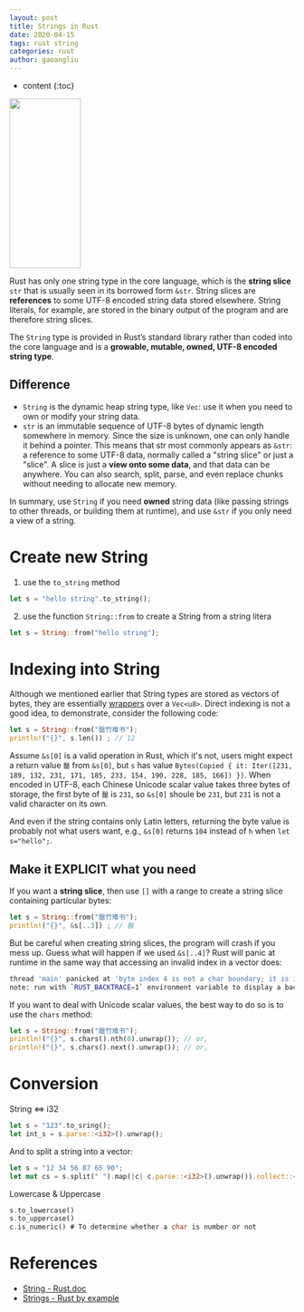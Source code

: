 ```yaml
---
layout: post
title: Strings in Rust
date: 2020-04-15
tags: rust string
categories: rust
author: gaoangliu
---
```

* content
{:toc}


<img src="https://cdn.jsdelivr.net/gh/ddots/stuff@master/2021/e5d33811-eef6-41bd-ad52-db575304d3ed.png" width="50%" height="300px">




Rust has only one string type in the core language, which is the **string slice** `str` that is usually seen in its borrowed form `&str`. String slices are **references** to some UTF-8 encoded string data stored elsewhere. String literals, for example, are stored in the binary output of the program and are therefore string slices.

The `String` type is provided in Rust’s standard library rather than coded into the core language and is a **growable, mutable, owned, UTF-8 encoded string type**. 

## Difference
- `String` is the dynamic heap string type, like `Vec`: use it when you need to own or modify your string data.
- `str` is an immutable sequence of UTF-8 bytes of dynamic length somewhere in memory. Since the size is unknown, one can only handle it behind a pointer. This means that str most commonly appears as `&str`: a reference to some UTF-8 data, normally called a "string slice" or just a "slice". A slice is just a **view onto some data**, and that data can be anywhere.  You can also search, split, parse, and even replace chunks without needing to allocate new memory.

In summary, use `String` if you need **owned** string data (like passing strings to other threads, or building them at runtime), and use `&str` if you only need a view of a string.



# Create new String
1. use the `to_string` method
```rust
let s = "hello string".to_string();
```
2. use the function `String::from` to create a String from a string litera
```rust
let s = String::from("hello string");
```


# Indexing into String
Although we mentioned earlier that String types are stored as vectors of bytes, they are essentially [wrappers](https://docs.rs/wrapper/0.1.1/wrapper/) over a `Vec<u8>`. Direct indexing is not a good idea, to demonstrate, consider the following code:

```rust
let s = String::from("罄竹难书");
println!("{}", s.len()) ; // 12
```
Assume `&s[0]` is a valid operation in Rust, which it's not, users might expect a return value `罄` from `&s[0]`, but `s` has value `Bytes(Copied { it: Iter([231, 189, 132, 231, 171, 185, 233, 154, 190, 228, 185, 166]) })`. When encoded in UTF-8, each Chinese Unicode scalar value takes three bytes of storage, the first byte of `罄` is `231`, so `&s[0]` shoule be `231`, but `231` is not a valid character on its own. 

And even if the string contains only Latin letters, returning the byte value is probably not what users want, e.g., `&s[0]` returns `104` instead of `h` when `let s="hello";`.

## Make it EXPLICIT what you need
If you want a **string slice**, then use `[]` with a range to create a string slice containing particular bytes:
```rust
let s = String::from("罄竹难书");
println!("{}", &s[..3]) ; // 罄
```

But be careful when creating string slices, the program will crash if you mess up. Guess what will happen if we used `&s[..4]`?  Rust will panic at runtime in the same way that accessing an invalid index in a vector does:

```bash
thread 'main' panicked at 'byte index 4 is not a char boundary; it is inside '竹' (bytes 3..6) of `罄竹难书`', src/main.rs:4:22
note: run with `RUST_BACKTRACE=1` environment variable to display a backtrace
```

If you want to deal with Unicode scalar values, the best way to do so is to use the `chars` method:
```rust
let s = String::from("罄竹难书");
println!("{}", s.chars().nth(0).unwrap()); // or, 
println!("{}", s.chars().next().unwrap()); // or, 
```

# Conversion 
String <=> i32
```rust
let s = "123".to_sring(); 
let int_s = s.parse::<i32>().unwrap(); 
```

And to split a string into a vector:
```rust
let s = "12 34 56 87 65 90"; 
let mut cs = s.split(" ").map(|c| c.parse::<i32>().unwrap()).collect::<Vec<i32>>();
```

Lowercase & Uppercase

```rust
s.to_lowercase() 
s.to_uppercase() 
c.is_numeric() # To determine whether a char is number or not
```


# References

* [String - Rust.doc](https://doc.rust-lang.org/std/string/struct.String.html)
* [Strings - Rust by example](https://doc.rust-lang.org/rust-by-example/std/str.html)
